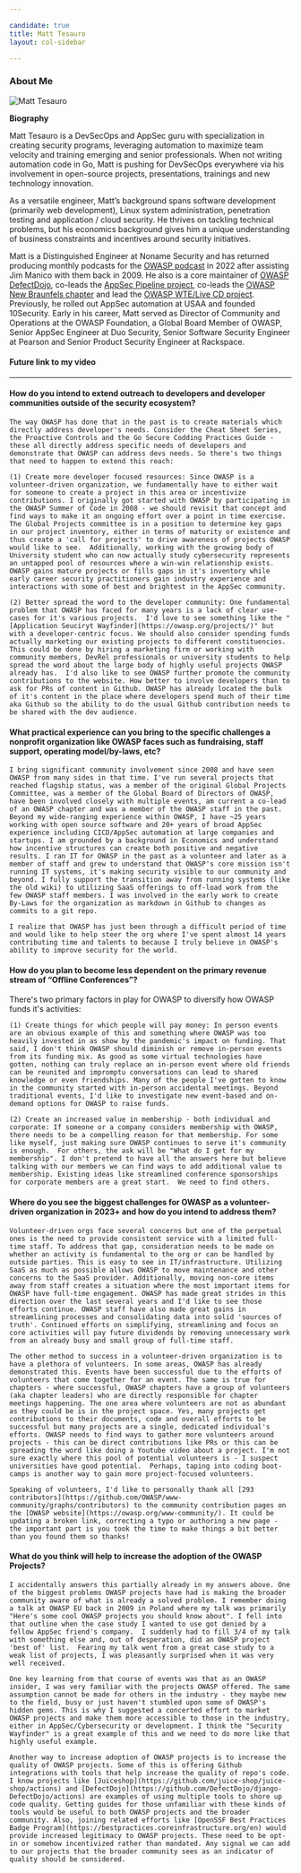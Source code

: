 ```yaml
---

candidate: true
title: Matt Tesauro
layout: col-sidebar

---
```


### About Me
![Matt Tesauro](/assets/images/matt_tesauro_photo.png)

**Biography**

Matt Tesauro is a DevSecOps and AppSec guru with specialization in creating security programs, leveraging automation to maximize team velocity and training emerging and senior professionals. When not writing automation code in Go, Matt is pushing for DevSecOps everywhere via his involvement in open-source projects, presentations, trainings and new technology innovation.

As a versatile engineer, Matt’s background spans software development (primarily web development), Linux system administration, penetration testing and application / cloud security. He thrives on tackling technical problems, but his economics background gives him a unique understanding of business constraints and incentives around security initiatives.

Matt is a Distinguished Engineer at Noname Security and has returned producing monthly podcasts for the [OWASP podcast](https://soundcloud.com/owasp-podcast) in 2022 after assisting Jim Manico with them back in 2009. He also is a core maintainer of [OWASP DefectDojo](https://www.defectdojo.org/), co-leads the [AppSec Pipeline project](https://owasp.org/www-project-appsec-pipeline/), co-leads the [OWASP New Braunfels chapter](https://owasp.org/www-chapter-new-braunfels/) and lead the [OWASP WTE/Live CD project](https://owasp.org/www-project-web-testing-environment/). Previously, he rolled out AppSec automation at USAA and founded 10Security. Early in his career, Matt served as Director of Community and Operations at the OWASP Foundation, a Global Board Member of OWASP, Senior AppSec Engineer at Duo Security, Senior Software Security Engineer at Pearson and Senior Product Security Engineer at Rackspace.


#### Future link to my video


--- 

#### How do you intend to extend outreach to developers and developer communities outside of the security ecosystem?

```
The way OWASP has done that in the past is to create materials which directly address developer's needs. Consider the Cheat Sheet Series, the Proactive Controls and the Go Secure Codding Practices Guide - these all directly address specific needs of developers and demonstrate that OWASP can address devs needs. So there's two things that need to happen to extend this reach:

(1) Create more developer focused resources: Since OWASP is a volunteer-driven organization, we fundamentally have to either wait for someone to create a project in this area or incentivize contributions. I originally got started with OWASP by participating in the OWASP Summer of Code in 2008 - we should revisit that concept and find ways to make it an ongoing effort over a point in time exercise. The Global Projects committee is in a position to determine key gaps in our project inventory, either in terms of maturity or existence and thus create a 'call for projects' to drive awareness of projects OWASP would like to see.  Additionally, working with the growing body of University student who can now actually study cybersecurity represents an untapped pool of resources where a win-win relationship exists.  OWASP gains mature projects or fills gaps in it's inventory while early career security practitioners gain industry experience and interactions with some of best and brightest in the AppSec community.

(2) Better spread the word to the developer community: One fundamental problem that OWASP has faced for many years is a lack of clear use-cases for it's various projects.  I'd love to see something like the "[Application Seuciryt Wayfinder](https://owasp.org/projects/)" but with a developer-centric focus. We should also consider spending funds actually marketing our existing projects to different constituencies. This could be done by hiring a marketing firm or working with community members, DevRel professionals or university students to help spread the word about the large body of highly useful projects OWASP already has.  I'd also like to see OWASP further promote the community contributions to the website. How better to involve developers than to ask for PRs of content in Github. OWASP has already located the bulk of it's content in the place where developers spend much of their time aka Github so the ability to do the usual Github contribution needs to be shared with the dev audience.
```

#### What practical experience can you bring to the specific challenges a nonprofit organization like OWASP faces such as fundraising, staff support, operating model/by-laws, etc?

```
I bring significant community involvement since 2008 and have seen OWASP from many sides in that time. I've run several projects that reached flagship status, was a member of the original Global Projects Committee, was a member of the Global Board of Directors of OWASP, have been involved closely with multiple events, am current a co-lead of an OWASP chapter and was a member of the OWASP staff in the past.  Beyond my wide-ranging experience within OWASP, I have ~25 years working with open source software and 20+ years of broad AppSec experience including CICD/AppSec automation at large companies and startups. I am grounded by a background in Economics and understand how incentive structures can create both positive and negative results. I ran IT for OWASP in the past as a volunteer and later as a member of staff and grew to understand that OWASP's core mission isn't running IT systems, it's making security visible to our community and beyond. I fully support the transition away from running systems (like the old wiki) to utilizing SaaS offerings to off-load work from the few OWASP staff members. I was involved in the early work to create By-Laws for the organization as markdown in Github to changes as commits to a git repo.

I realize that OWASP has just been through a difficult period of time and would like to help steer the org where I've spent almost 14 years contributing time and talents to because I truly believe in OWASP's ability to improve security for the world.
```

#### How do you plan to become less dependent on the primary revenue stream of “Offline Conferences”?

There's two primary factors in play for OWASP to diversify how OWASP funds it's activities:

```
(1) Create things for which people will pay money: In person events are an obvious example of this and something where OWASP was too heavily invested in as show by the pandemic's impact on funding. That said, I don't think OWASP should diminish or remove in-person events from its funding mix. As good as some virtual technologies have gotten, nothing can truly replace an in-person event where old friends can be reunited and impromptu conversations can lead to shared knowledge or even friendships. Many of the people I've gotten to know in the community started with in-person accidental meetings. Beyond traditional events, I'd like to investigate new event-based and on-demand options for OWASP to raise funds.

(2) Create an increased value in membership - both individual and corporate: If someone or a company considers membership with OWASP, there needs to be a compelling reason for that membership. For some like myself, just making sure OWASP continues to serve it's community is enough.  For others, the ask will be "What do I get for my membership". I don't pretend to have all the answers here but believe talking with our members we can find ways to add additional value to membership. Existing ideas like streamlined conference sponsorships for corporate members are a great start.  We need to find others.
```

#### Where do you see the biggest challenges for OWASP as a volunteer-driven organization in 2023+ and how do you intend to address them?

```
Volunteer-driven orgs face several concerns but one of the perpetual ones is the need to provide consistent service with a limited full-time staff. To address that gap, consideration needs to be made on whether an activity is fundamental to the org or can be handled by outside parties. This is easy to see in IT/infrastructure. Utilizing SaaS as much as possible allows OWASP to move maintenance and other concerns to the SaaS provider. Additionally, moving non-core items away from staff creates a situation where the most important items for OWASP have full-time engagement. OWASP has made great strides in this direction over the last several years and I'd like to see those efforts continue. OWASP staff have also made great gains in streamlining processes and consolidating data into solid 'sources of truth'. Continued efforts on simplifying, streamlining and focus on core activities will pay future dividends by removing unnecessary work from an already busy and small group of full-time staff.

The other method to success in a volunteer-driven organization is to have a plethora of volunteers. In some areas, OWASP has already demonstrated this. Events have been successful due to the efforts of volunteers that come together for an event. The same is true for chapters - where successful, OWASP chapters have a group of volunteers (aka chapter leaders) who are directly responsible for chapter meetings happening. The one area where volunteers are not as abundant as they could be is in the project space. Yes, many projects get contributions to their documents, code and overall efforts to be successful but many projects are a single, dedicated individual's efforts. OWASP needs to find ways to gather more volunteers around projects - this can be direct contributions like PRs or this can be spreading the word like doing a Youtube video about a project. I'm not sure exactly where this pool of potential volunteers is - I suspect universities have good potential.  Perhaps, taping into coding boot-camps is another way to gain more project-focused volunteers.

Speaking of volunteers, I'd like to personally thank all [293 contributors](https://github.com/OWASP/www-community/graphs/contributors) to the community contribution pages on the [OWASP website](https://owasp.org/www-community/). It could be updating a broken link, correcting a typo or authoring a new page - the important part is you took the time to make things a bit better than you found them so thanks!
```

#### What do you think will help to increase the adoption of the OWASP Projects?

```
I accidentally answers this partially already in my answers above. One of the biggest problems OWASP projects have had is making the broader community aware of what is already a solved problem. I remember doing a talk at OWASP EU back in 2009 in Poland where my talk was primarily "Here's some cool OWASP projects you should know about". I fell into that outline when the case study I wanted to use got denied by a fellow AppSec friend's company.  I suddenly had to fill 3/4 of my talk with something else and, out of desperation, did an OWASP project 'best of' list.  Fearing my talk went from a great case study to a weak list of projects, I was pleasantly surprised when it was very well received.

One key learning from that course of events was that as an OWASP insider, I was very familiar with the projects OWASP offered. The same assumption cannot be made for others in the industry - they maybe new to the field, busy or just haven't stumbled upon some of OWASP's hidden gems. This is why I suggested a concerted effort to market OWASP projects and make them more accessible to those in the industry, either in AppSec/Cybersecurity or development. I think the "Security Wayfinder" is a great example of this and we need to do more like that highly useful example.

Another way to increase adoption of OWASP projects is to increase the quality of OWASP projects. Some of this is offering Github integrations with tools that help increase the quality of repo's code.  I know projects like [Juiceshop](https://github.com/juice-shop/juice-shop/actions) and [DefectDojo](https://github.com/DefectDojo/django-DefectDojo/actions) are examples of using multiple tools to shore up code quality. Getting guides for those unfamiliar with these kinds of tools would be useful to both OWASP projects and the broader community. Also, joining related efforts like [OpenSSF Best Practices Badge Program](https://bestpractices.coreinfrastructure.org/en) would provide increased legitimacy to OWASP projects. These need to be opt-in or somehow incentivized rather than mandated. Any signal we can add to our projects that the broader community sees as an indicator of quality should be considered.
```

